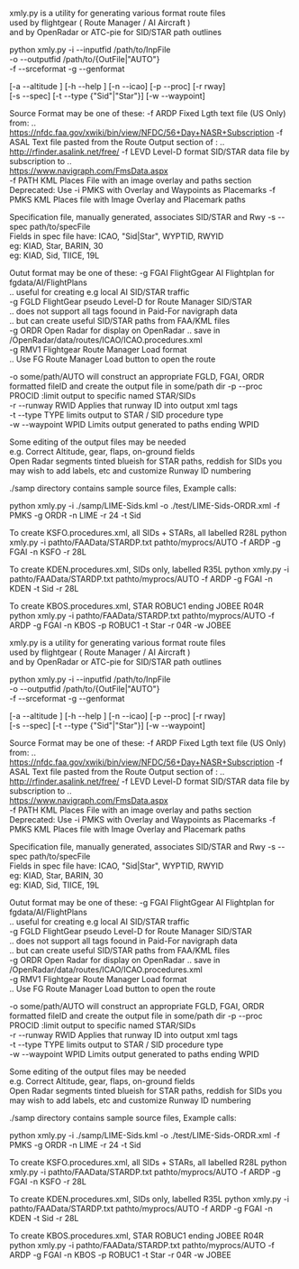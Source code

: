 
 xmly.py is a utility for generating various format route files   
           used by flightgear ( Route Manager / AI Aircraft )       
            and by OpenRadar or ATC-pie for SID/STAR path outlines  
                                                                    

python xmly.py -i --inputfid    /path/to/InpFile                  
                 -o --outputfid   /path/to/{OutFile|"AUTO"}         
                 -f --srceformat  -g --genformat                    
                                                                    
  [-a --altitude ] [-h --help ] [-n --icao] [-p --proc] [-r rway]   
  [-s --spec] [-t --type {"Sid"|"Star"}] [-w --waypoint]            
                                                                    
Source Format may be one of these: 
  -f ARDP   Fixed Lgth text file (US Only) from: ..
  https://nfdc.faa.gov/xwiki/bin/view/NFDC/56+Day+NASR+Subscription 
  -f ASAL  Text file pasted from the Route Output section  of : ..  
  http://rfinder.asalink.net/free/ 
  -f LEVD  Level-D format SID/STAR data file by subscription to ..  
  https://www.navigraph.com/FmsData.aspx  
  -f PATH  KML Places File with an image overlay and paths section  
    Deprecated: Use -i PMKS with Overlay and Waypoints as Placemarks
  -f PMKS  KML Places file with Image Overlay and Placemark paths   
                                                                    
 Specification file, manually generated, associates SID/STAR and Rwy
  -s --spec path/to/specFile                                        
  Fields in spec file have: ICAO, "Sid|Star", WYPTID, RWYID         
  eg:  KIAD, Star, BARIN, 30                                        
  eg:  KIAD, Sid, TIICE, 19L                                        
                                                                    
Outut format may be one of these:
  -g FGAI  FlightGgear AI Flightplan for fgdata/AI/FlightPlans      
    .. useful for creating e.g local AI SID/STAR traffic            
  -g FGLD  FlightGear pseudo Level-D for Route Manager SID/STAR     
    .. does not support all tags foound in Paid-For navigraph data  
    .. but can create useful SID/STAR paths from FAA/KML files      
  -g ORDR  Open Radar for display on OpenRadar 
    .. save in  /OpenRadar/data/routes/ICAO/ICAO.procedures.xml     
  -g RMV1  Flightgear Route Manager Load format   
    .. Use FG Route Manager Load button to open the route 
                                                                    
  -o some/path/AUTO will construct an appropriate FGLD, FGAI, ORDR  
       formatted fileID and create the output file in some/path dir 
  -p --proc PROCID :limit output to specific named STAR/SIDs        
  -r --runway RWID Applies that runway ID into output xml tags      
  -t --type TYPE limits output to STAR / SID procedure type         
  -w --waypoint WPID Limits output generated to paths ending WPID   
                                                                    
Some editing of the output files may be needed                  
  e.g. Correct Altitude, gear, flaps, on-ground fields  
Open Radar segments tinted blueish for STAR paths, reddish for SIDs 
  you may wish to add labels, etc and customize Runway ID numbering 
                                                                    
./samp directory contains sample source files, Example calls: 
                                                                    
python xmly.py -i ./samp/LIME-Sids.kml -o ./test/LIME-Sids-ORDR.xml   -f PMKS -g ORDR -n LIME -r 24 -t Sid
                                                                    
 To create KSFO.procedures.xml, all SIDs + STARs, all labelled R28L 
python xmly.py -i pathto/FAAData/STARDP.txt pathto/myprocs/AUTO       -f ARDP -g FGAI -n KSFO -r 28L 
                                                                   
 To create KDEN.procedures.xml, SIDs only,  labelled R35L
python xmly.py -i pathto/FAAData/STARDP.txt pathto/myprocs/AUTO       -f ARDP -g FGAI -n KDEN  -t Sid -r 28L 
                                                                   
 To create KBOS.procedures.xml, STAR ROBUC1 ending JOBEE R04R      
python xmly.py -i pathto/FAAData/STARDP.txt pathto/myprocs/AUTO       -f ARDP -g FGAI -n KBOS -p ROBUC1 -t Star -r 04R -w JOBEE             


 xmly.py is a utility for generating various format route files   
           used by flightgear ( Route Manager / AI Aircraft )       
            and by OpenRadar or ATC-pie for SID/STAR path outlines  
                                                                    

python xmly.py -i --inputfid    /path/to/InpFile                  
                 -o --outputfid   /path/to/{OutFile|"AUTO"}         
                 -f --srceformat  -g --genformat                    
                                                                    
  [-a --altitude ] [-h --help ] [-n --icao] [-p --proc] [-r rway]   
  [-s --spec] [-t --type {"Sid"|"Star"}] [-w --waypoint]            
                                                                    
Source Format may be one of these: 
  -f ARDP   Fixed Lgth text file (US Only) from: ..
  https://nfdc.faa.gov/xwiki/bin/view/NFDC/56+Day+NASR+Subscription 
  -f ASAL  Text file pasted from the Route Output section  of : ..  
  http://rfinder.asalink.net/free/ 
  -f LEVD  Level-D format SID/STAR data file by subscription to ..  
  https://www.navigraph.com/FmsData.aspx  
  -f PATH  KML Places File with an image overlay and paths section  
    Deprecated: Use -i PMKS with Overlay and Waypoints as Placemarks
  -f PMKS  KML Places file with Image Overlay and Placemark paths   
                                                                    
 Specification file, manually generated, associates SID/STAR and Rwy
  -s --spec path/to/specFile                                        
  Fields in spec file have: ICAO, "Sid|Star", WYPTID, RWYID         
  eg:  KIAD, Star, BARIN, 30                                        
  eg:  KIAD, Sid, TIICE, 19L                                        
                                                                    
Outut format may be one of these:
  -g FGAI  FlightGgear AI Flightplan for fgdata/AI/FlightPlans      
    .. useful for creating e.g local AI SID/STAR traffic            
  -g FGLD  FlightGear pseudo Level-D for Route Manager SID/STAR     
    .. does not support all tags foound in Paid-For navigraph data  
    .. but can create useful SID/STAR paths from FAA/KML files      
  -g ORDR  Open Radar for display on OpenRadar 
    .. save in  /OpenRadar/data/routes/ICAO/ICAO.procedures.xml     
  -g RMV1  Flightgear Route Manager Load format   
    .. Use FG Route Manager Load button to open the route 
                                                                    
  -o some/path/AUTO will construct an appropriate FGLD, FGAI, ORDR  
       formatted fileID and create the output file in some/path dir 
  -p --proc PROCID :limit output to specific named STAR/SIDs        
  -r --runway RWID Applies that runway ID into output xml tags      
  -t --type TYPE limits output to STAR / SID procedure type         
  -w --waypoint WPID Limits output generated to paths ending WPID   
                                                                    
Some editing of the output files may be needed                  
  e.g. Correct Altitude, gear, flaps, on-ground fields  
Open Radar segments tinted blueish for STAR paths, reddish for SIDs 
  you may wish to add labels, etc and customize Runway ID numbering 
                                                                    
./samp directory contains sample source files, Example calls: 
                                                                    
python xmly.py -i ./samp/LIME-Sids.kml -o ./test/LIME-Sids-ORDR.xml   -f PMKS -g ORDR -n LIME -r 24 -t Sid
                                                                    
 To create KSFO.procedures.xml, all SIDs + STARs, all labelled R28L 
python xmly.py -i pathto/FAAData/STARDP.txt pathto/myprocs/AUTO       -f ARDP -g FGAI -n KSFO -r 28L 
                                                                   
 To create KDEN.procedures.xml, SIDs only,  labelled R35L
python xmly.py -i pathto/FAAData/STARDP.txt pathto/myprocs/AUTO       -f ARDP -g FGAI -n KDEN  -t Sid -r 28L 
                                                                   
 To create KBOS.procedures.xml, STAR ROBUC1 ending JOBEE R04R      
python xmly.py -i pathto/FAAData/STARDP.txt pathto/myprocs/AUTO       -f ARDP -g FGAI -n KBOS -p ROBUC1 -t Star -r 04R -w JOBEE             

